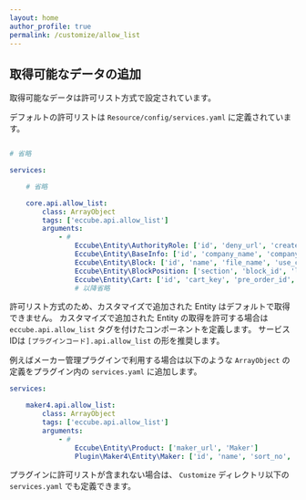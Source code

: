 ```yaml
---
layout: home
author_profile: true
permalink: /customize/allow_list
---
```


## 取得可能なデータの追加

取得可能なデータは許可リスト方式で設定されています。

デフォルトの許可リストは `Resource/config/services.yaml` に定義されています。

```yaml

# 省略

services:

    # 省略

    core.api.allow_list:
        class: ArrayObject
        tags: ['eccube.api.allow_list']
        arguments:
            - #
                Eccube\Entity\AuthorityRole: ['id', 'deny_url', 'create_date', 'update_date', 'Authority', 'Creator']
                Eccube\Entity\BaseInfo: ['id', 'company_name', 'company_kana', 'postal_code', 'addr01', 'addr02', 'phone_number', 'business_hour', 'email01', 'email02', 'email03', 'email04', 'shop_name', 'shop_kana', 'shop_name_eng', 'update_date', 'good_traded', 'message', 'delivery_free_amount', 'delivery_free_quantity', 'option_mypage_order_status_display', 'option_nostock_hidden', 'option_favorite_product', 'option_product_delivery_fee', 'option_product_tax_rule', 'option_customer_activate', 'option_remember_me', 'php_path', 'option_point', 'basic_point_rate', 'point_conversion_rate', 'Country', 'Pref']
                Eccube\Entity\Block: ['id', 'name', 'file_name', 'use_controller', 'deletable', 'create_date', 'update_date', 'BlockPositions', 'DeviceType']
                Eccube\Entity\BlockPosition: ['section', 'block_id', 'layout_id', 'block_row', 'Block', 'Layout']
                Eccube\Entity\Cart: ['id', 'cart_key', 'pre_order_id', 'total_price', 'delivery_fee_total', 'sort_no', 'create_date', 'update_date', 'add_point', 'use_point', 'Customer', 'CartItems']
                # 以降省略
```

許可リスト方式のため、カスタマイズで追加された Entity はデフォルトで取得できません。
カスタマイズで追加された Entity の取得を許可する場合は `eccube.api.allow_list` タグを付けたコンポーネントを定義します。
サービスIDは `[プラグインコード].api.allow_list` の形を推奨します。

例えばメーカー管理プラグインで利用する場合は以下のような `ArrayObject` の定義をプラグイン内の `services.yaml` に追加します。

```yaml
services:

    maker4.api.allow_list:
        class: ArrayObject
        tags: ['eccube.api.allow_list']
        arguments:
            - #
                Eccube\Entity\Product: ['maker_url', 'Maker']
                Plugin\Maker4\Entity\Maker: ['id', 'name', 'sort_no', 'create_date', 'update_date']
```

プラグインに許可リストが含まれない場合は、 `Customize` ディレクトリ以下の `services.yaml` でも定義できます。
